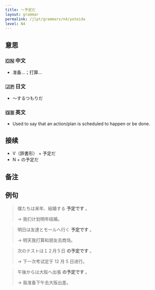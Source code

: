 ```yaml
---
title: 〜予定だ
layout: grammar
permalink: /jlpt/grammars/n4/yoteida
level: N4
---
```


## 意思

### 🇨🇳 中文

- 准备…；打算…

### 🇯🇵 日文

- 〜するつもりだ

### 🇬🇧 英文

- Used to say that an action/plan is scheduled to happen or be done.

## 接续

- V（辞書形） + 予定だ
- N + の予定だ

## 备注


## 例句

> 僕たちは来年、結婚する **予定です** 。
>
> → 我们计划明年结婚。

> 明日は友達とモールへ行く **予定です** 。
>
> → 明天我打算和朋友去商场。

> 次のテストは１２月５日 **の予定です** 。
>
> → 下一次考试定于 12 月 5 日进行。

> 午後からは大阪へ出張 **の予定です** 。
>
> → 我准备下午去大阪出差。

